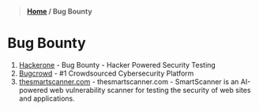 > **[Home](https://github.com/RakeshKengale/Bookmark)  /  Bug Bounty**
# Bug Bounty
 
1. [Hackerone](https://www.hackerone.com) - Bug Bounty - Hacker Powered Security Testing
2. [Bugcrowd](https://www.bugcrowd.com) - #1 Crowdsourced Cybersecurity Platform
3. [thesmartscanner.com](https://www.thesmartscanner.com/vulnerability-list/) - thesmartscanner.com - SmartScanner is an AI-powered web vulnerability scanner for testing  the security of web sites and applications.
